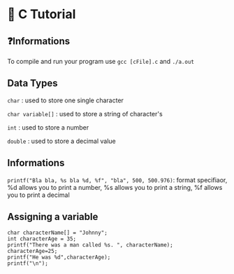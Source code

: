 # 💾 C Tutorial

## ❓Informations

To compile and run your program use ``` gcc [cFile].c ``` and ```./a.out```

## Data Types

```char``` : used to store one single character

```char variable[]``` : used to store a string of character's

```int``` : used to store a number

```double``` : used to store a decimal value

## Informations

```printf("Bla bla, %s bla %d, %f", "bla", 500, 500.976)```: format specifiaor, %d allows you to print a number, 
%s allows you to print a string, %f allows you to print a decimal


## Assigning a variable

````
char characterName[] = "Johnny";
int characterAge = 35;
printf("There was a man called %s. ", characterName);
characterAge=25;
printf("He was %d",characterAge);
printf("\n");
````